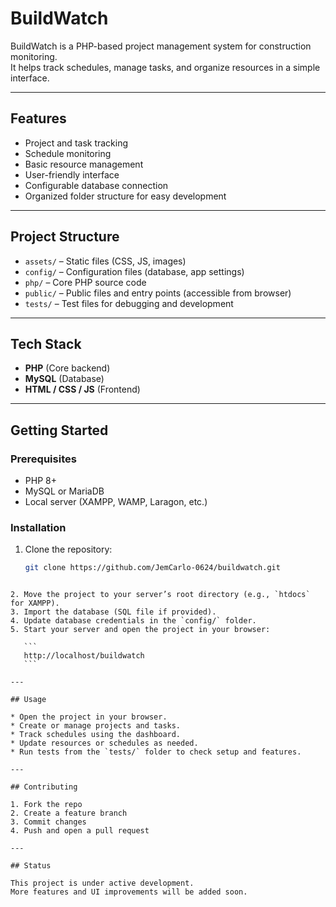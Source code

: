 # BuildWatch

BuildWatch is a PHP-based project management system for construction monitoring.  
It helps track schedules, manage tasks, and organize resources in a simple interface.

---

## Features
- Project and task tracking  
- Schedule monitoring  
- Basic resource management  
- User-friendly interface  
- Configurable database connection  
- Organized folder structure for easy development  

---

## Project Structure
- `assets/` – Static files (CSS, JS, images)  
- `config/` – Configuration files (database, app settings)  
- `php/` – Core PHP source code  
- `public/` – Public files and entry points (accessible from browser)  
- `tests/` – Test files for debugging and development  

---

## Tech Stack
- **PHP** (Core backend)  
- **MySQL** (Database)  
- **HTML / CSS / JS** (Frontend)  

---

## Getting Started

### Prerequisites
- PHP 8+  
- MySQL or MariaDB  
- Local server (XAMPP, WAMP, Laragon, etc.)  

### Installation
1. Clone the repository:  
   ```bash
   git clone https://github.com/JemCarlo-0624/buildwatch.git
````

2. Move the project to your server’s root directory (e.g., `htdocs` for XAMPP).
3. Import the database (SQL file if provided).
4. Update database credentials in the `config/` folder.
5. Start your server and open the project in your browser:

   ```
   http://localhost/buildwatch
   ```

---

## Usage

* Open the project in your browser.
* Create or manage projects and tasks.
* Track schedules using the dashboard.
* Update resources or schedules as needed.
* Run tests from the `tests/` folder to check setup and features.

---

## Contributing

1. Fork the repo
2. Create a feature branch
3. Commit changes
4. Push and open a pull request

---

## Status

This project is under active development.
More features and UI improvements will be added soon.